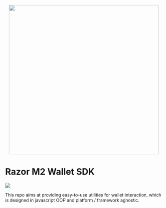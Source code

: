 <p align="center"><a href="https://razorwallet.xyz">
<img width="480" src="/assets/logo.png"/>
</a></p>

# Razor M2 Wallet SDK

<a href="https://github.com/wallet-standard/wallet-standard">
  <img src="https://badgen.net/badge/wallet-standard/supported/green" />
</a>

This repo aims at providing easy-to-use utilities for wallet interaction, which is designed in javascript OOP and platform / framework agnostic.